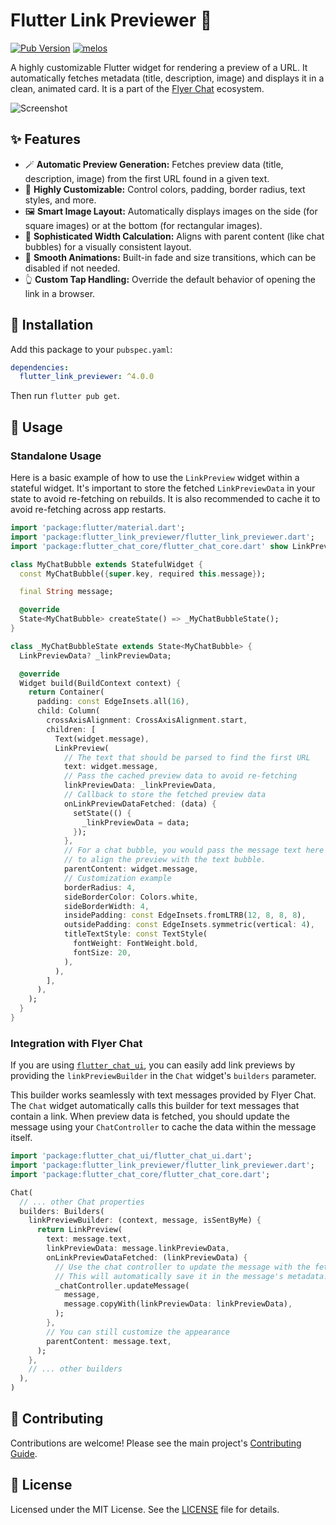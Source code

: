 # Flutter Link Previewer 🔗

[![Pub Version](https://img.shields.io/pub/v/flutter_link_previewer?logo=flutter&color=orange)](https://pub.dev/packages/flutter_link_previewer) [![melos](https://img.shields.io/badge/maintained%20with-melos-ffffff.svg?color=orange)](https://github.com/invertase/melos)

A highly customizable Flutter widget for rendering a preview of a URL. It automatically fetches metadata (title, description, image) and displays it in a clean, animated card. It is a part of the [Flyer Chat](https://flyer.chat) ecosystem.

![Screenshot](https://github.com/user-attachments/assets/d9b02238-7820-44ad-880d-cf7e9870f57a)

## ✨ Features

- 🪄 **Automatic Preview Generation:** Fetches preview data (title, description, image) from the first URL found in a given text.
- 🎨 **Highly Customizable:** Control colors, padding, border radius, text styles, and more.
- 🖼️ **Smart Image Layout:** Automatically displays images on the side (for square images) or at the bottom (for rectangular images).
- 📐 **Sophisticated Width Calculation:** Aligns with parent content (like chat bubbles) for a visually consistent layout.
- 🚀 **Smooth Animations:** Built-in fade and size transitions, which can be disabled if not needed.
- 👆 **Custom Tap Handling:** Override the default behavior of opening the link in a browser.

## 🚀 Installation

Add this package to your `pubspec.yaml`:

```yaml
dependencies:
  flutter_link_previewer: ^4.0.0
```

Then run `flutter pub get`.

## 📖 Usage

### Standalone Usage

Here is a basic example of how to use the `LinkPreview` widget within a stateful widget. It's important to store the fetched `LinkPreviewData` in your state to avoid re-fetching on rebuilds. It is also recommended to cache it to avoid re-fetching across app restarts.

```dart
import 'package:flutter/material.dart';
import 'package:flutter_link_previewer/flutter_link_previewer.dart';
import 'package:flutter_chat_core/flutter_chat_core.dart' show LinkPreviewData;

class MyChatBubble extends StatefulWidget {
  const MyChatBubble({super.key, required this.message});

  final String message;

  @override
  State<MyChatBubble> createState() => _MyChatBubbleState();
}

class _MyChatBubbleState extends State<MyChatBubble> {
  LinkPreviewData? _linkPreviewData;

  @override
  Widget build(BuildContext context) {
    return Container(
      padding: const EdgeInsets.all(16),
      child: Column(
        crossAxisAlignment: CrossAxisAlignment.start,
        children: [
          Text(widget.message),
          LinkPreview(
            // The text that should be parsed to find the first URL
            text: widget.message,
            // Pass the cached preview data to avoid re-fetching
            linkPreviewData: _linkPreviewData,
            // Callback to store the fetched preview data
            onLinkPreviewDataFetched: (data) {
              setState(() {
                _linkPreviewData = data;
              });
            },
            // For a chat bubble, you would pass the message text here
            // to align the preview with the text bubble.
            parentContent: widget.message,
            // Customization example
            borderRadius: 4,
            sideBorderColor: Colors.white,
            sideBorderWidth: 4,
            insidePadding: const EdgeInsets.fromLTRB(12, 8, 8, 8),
            outsidePadding: const EdgeInsets.symmetric(vertical: 4),
            titleTextStyle: const TextStyle(
              fontWeight: FontWeight.bold,
              fontSize: 20,
            ),
          ),
        ],
      ),
    );
  }
}
```

### Integration with Flyer Chat

If you are using [`flutter_chat_ui`](https://pub.dev/packages/flutter_chat_ui), you can easily add link previews by providing the `linkPreviewBuilder` in the `Chat` widget's `builders` parameter.

This builder works seamlessly with text messages provided by Flyer Chat. The `Chat` widget automatically calls this builder for text messages that contain a link. When preview data is fetched, you should update the message using your `ChatController` to cache the data within the message itself.

```dart
import 'package:flutter_chat_ui/flutter_chat_ui.dart';
import 'package:flutter_link_previewer/flutter_link_previewer.dart';
import 'package:flutter_chat_core/flutter_chat_core.dart';

Chat(
  // ... other Chat properties
  builders: Builders(
    linkPreviewBuilder: (context, message, isSentByMe) {
      return LinkPreview(
        text: message.text,
        linkPreviewData: message.linkPreviewData,
        onLinkPreviewDataFetched: (linkPreviewData) {
          // Use the chat controller to update the message with the fetched data.
          // This will automatically save it in the message's metadata.
          _chatController.updateMessage(
            message,
            message.copyWith(linkPreviewData: linkPreviewData),
          );
        },
        // You can still customize the appearance
        parentContent: message.text,
      );
    },
    // ... other builders
  ),
)
```

## 🤝 Contributing

Contributions are welcome! Please see the main project's [Contributing Guide](https://github.com/flyerhq/flutter_chat_ui/blob/main/CONTRIBUTING.md).

## 📜 License

Licensed under the MIT License. See the [LICENSE](https://github.com/flyerhq/flutter_chat_ui/blob/main/packages/flutter_link_previewer/LICENSE) file for details.
